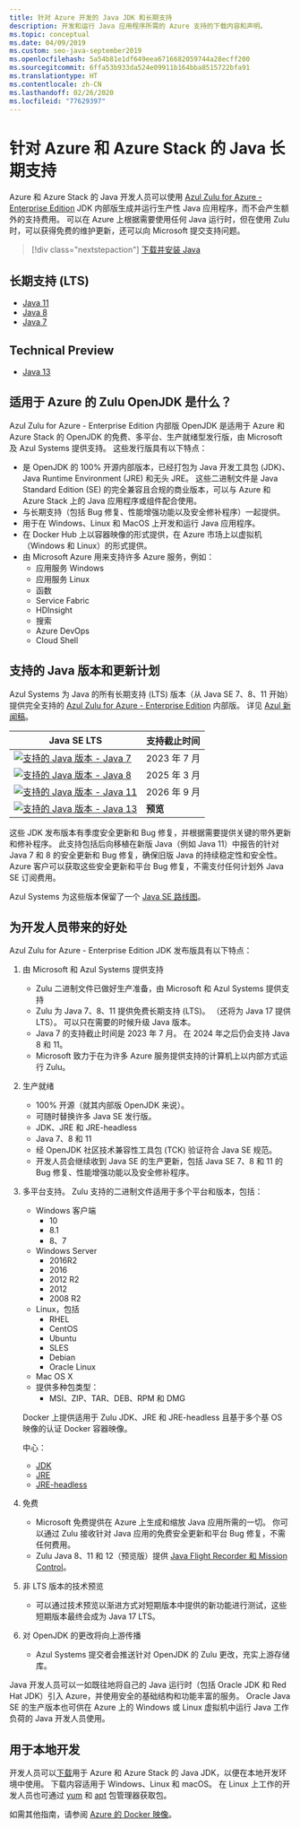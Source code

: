 ```yaml
---
title: 针对 Azure 开发的 Java JDK 和长期支持
description: 开发和运行 Java 应用程序所需的 Azure 支持的下载内容和声明。
ms.topic: conceptual
ms.date: 04/09/2019
ms.custom: seo-java-september2019
ms.openlocfilehash: 5a54b81e1df649eea6716682059744a28ecff200
ms.sourcegitcommit: 6ffa53b933da524e09911b164bba8515722bfa91
ms.translationtype: HT
ms.contentlocale: zh-CN
ms.lasthandoff: 02/26/2020
ms.locfileid: "77629397"
---
```

# <a name="java-long-term-support-for-azure-and-azure-stack"></a>针对 Azure 和 Azure Stack 的 Java 长期支持

Azure 和 Azure Stack 的 Java 开发人员可以使用 [Azul Zulu for Azure - Enterprise Edition](https://www.azul.com/downloads/azure-only/zulu/) JDK 内部版生成并运行生产性 Java 应用程序，而不会产生额外的支持费用。 可以在 Azure 上根据需要使用任何 Java 运行时，但在使用 Zulu 时，可以获得免费的维护更新，还可以向 Microsoft 提交支持问题。

> [!div class="nextstepaction"]
> [下载并安装 Java](java-jdk-install.md)

## <a name="long-term-support-lts"></a>长期支持 (LTS)

* [Java 11](https://www.azul.com/downloads/azure-only/zulu/?&version=java-11-lts)
* [Java 8](https://www.azul.com/downloads/azure-only/zulu/?&version=java-8-lts)
* [Java 7](https://www.azul.com/downloads/azure-only/zulu/?&version=java-7-lts)

## <a name="technical-preview"></a>Technical Preview

* [Java 13](https://www.azul.com/downloads/azure-only/zulu/?&version=java-13)

## <a name="what-is-the-zulu-openjdk-for-azure"></a>适用于 Azure 的 Zulu OpenJDK 是什么？

Azul Zulu for Azure - Enterprise Edition 内部版 OpenJDK 是适用于 Azure 和 Azure Stack 的 OpenJDK 的免费、多平台、生产就绪型发行版，由 Microsoft 及 Azul Systems 提供支持。 这些发行版具有以下特点：

* 是 OpenJDK 的 100% 开源内部版本，已经打包为 Java 开发工具包 (JDK)、Java Runtime Environment (JRE) 和无头 JRE。 这些二进制文件是 Java Standard Edition (SE) 的完全兼容且合规的商业版本，可以与 Azure 和 Azure Stack 上的 Java 应用程序或组件配合使用。
* 与长期支持（包括 Bug 修复、性能增强功能以及安全修补程序）一起提供。
* 用于在 Windows、Linux 和 MacOS 上开发和运行 Java 应用程序。
* 在 Docker Hub 上以容器映像的形式提供，在 Azure 市场上以虚拟机（Windows 和 Linux）的形式提供。
* 由 Microsoft Azure 用来支持许多 Azure 服务，例如：
  * 应用服务 Windows
  * 应用服务 Linux
  * 函数
  * Service Fabric
  * HDInsight
  * 搜索
  * Azure DevOps
  * Cloud Shell  

## <a name="supported-java-versions-and-update-schedule"></a>支持的 Java 版本和更新计划

Azul Systems 为 Java 的所有长期支持 (LTS) 版本（从 Java SE 7、8、11 开始）提供完全支持的 [Azul Zulu for Azure - Enterprise Edition](https://www.azul.com/downloads/azure-only/zulu/) 内部版。 详见 [Azul 新闻稿](https://www.azul.com/press_release/free-java-production-support-for-microsoft-azure-azure-stack)。

|Java SE LTS  |支持截止时间  |
|---------|----------|
|[![支持的 Java 版本 - Java 7](../media/jdk/supported-java-versions-java-7.png)](https://www.azul.com/downloads/azure-only/zulu/?&version=java-7-lts) |2023 年 7 月 |
|[![支持的 Java 版本 - Java 8](../media/jdk/supported-java-versions-java-8.png)](https://www.azul.com/downloads/azure-only/zulu/?&version=java-8-lts) |2025 年 3 月|
|[![支持的 Java 版本 - Java 11](../media/jdk/supported-java-versions-java-11.png)](https://www.azul.com/downloads/azure-only/zulu/?&version=java-11-lts) |2026 年 9 月|
|[![支持的 Java 版本 - Java 13](../media/jdk/supported-java-versions-java-13.png)](https://www.azul.com/downloads/azure-only/zulu/?&version=java-13) |**预览**|

这些 JDK 发布版本有季度安全更新和 Bug 修复，并根据需要提供关键的带外更新和修补程序。  此支持包括后向移植在新版 Java（例如 Java 11）中报告的针对 Java 7 和 8 的安全更新和 Bug 修复，确保旧版 Java 的持续稳定性和安全性。  Azure 客户可以获取这些安全更新和平台 Bug 修复，不需支付任何计划外 Java SE 订阅费用。

Azul Systems 为这些版本保留了一个 [Java SE 路线图](https://www.azul.com/products/azul_support_roadmap/)。

## <a name="benefits-for-developers"></a>为开发人员带来的好处

Azul Zulu for Azure - Enterprise Edition JDK 发布版具有以下特点：

1. 由 Microsoft 和 Azul Systems 提供支持

   * Zulu 二进制文件已做好生产准备，由 Microsoft 和 Azul Systems 提供支持
   * Zulu 为 Java 7、8、11 提供免费长期支持 (LTS)。 （还将为 Java 17 提供 LTS）。 可以只在需要的时候升级 Java 版本。
   * Java 7 的支持截止时间是 2023 年 7 月。 在 2024 年之后仍会支持 Java 8 和 11。
   * Microsoft 致力于在为许多 Azure 服务提供支持的计算机上以内部方式运行 Zulu。

2. 生产就绪

   * 100% 开源（就其内部版 OpenJDK 来说）。
   * 可随时替换许多 Java SE 发行版。
   * JDK、JRE 和 JRE-headless
   * Java 7、8 和 11
   * 经 OpenJDK 社区技术兼容性工具包 (TCK) 验证符合 Java SE 规范。
   * 开发人员会继续收到 Java SE 的生产更新，包括 Java SE 7、8 和 11 的 Bug 修复、性能增强功能以及安全修补程序。

3. 多平台支持。 Zulu 支持的二进制文件适用于多个平台和版本，包括：

   * Windows 客户端
     * 10
     * 8.1
     * 8、7
   * Windows Server
     * 2016R2
     * 2016
     * 2012 R2
     * 2012
     * 2008 R2
   * Linux，包括
     * RHEL
     * CentOS
     * Ubuntu
     * SLES
     * Debian
     * Oracle Linux
   * Mac OS X
   * 提供多种包类型：
     * MSI、ZIP、TAR、DEB、RPM 和 DMG

    Docker 上提供适用于 Zulu JDK、JRE 和 JRE-headless 且基于多个基 OS 映像的认证 Docker 容器映像。

    中心：

    * [JDK](https://hub.docker.com/_/microsoft-java-jdk)
    * [JRE](https://hub.docker.com/_/microsoft-java-jre)
    * [JRE-headless](https://hub.docker.com/_/microsoft-java-jre-headless)

4. 免费

   * Microsoft 免费提供在 Azure 上生成和缩放 Java 应用所需的一切。 你可以通过 Zulu 接收针对 Java 应用的免费安全更新和平台 Bug 修复，不需任何费用。
   * Zulu Java 8、11 和 12（预览版）提供 [Java Flight Recorder 和 Mission Control](java-jdk-flight-recorder-and-mission-control.md)。

5. 非 LTS 版本的技术预览

   * 可以通过技术预览以渐进方式对短期版本中提供的新功能进行测试，这些短期版本最终会成为 Java 17 LTS。

6. 对 OpenJDK 的更改将向上游传播

   * Azul Systems 提交者会推送针对 OpenJDK 的 Zulu 更改，充实上游存储库。

Java 开发人员可以一如既往地将自己的 Java 运行时（包括 Oracle JDK 和 Red Hat JDK）引入 Azure，并使用安全的基础结构和功能丰富的服务。 Oracle Java SE 的生产版本也可供在 Azure 上的 Windows 或 Linux 虚拟机中运行 Java 工作负荷的 Java 开发人员使用。

## <a name="use-for-local-development"></a>用于本地开发

开发人员可以[下载](https://www.azul.com/downloads/azure-only/zulu/)用于 Azure 和 Azure Stack 的 Java JDK，以便在本地开发环境中使用。 下载内容适用于 Windows、Linux 和 macOS。 在 Linux 上工作的开发人员也可通过 [yum](https://www.azul.com/downloads/azure-only/zulu/#yum-repo) 和 [apt](https://www.azul.com/downloads/azure-only/zulu/#apt-repo) 包管理器获取包。

如需其他指南，请参阅 [Azure 的 Docker 映像](java-jdk-docker-images.md)。
